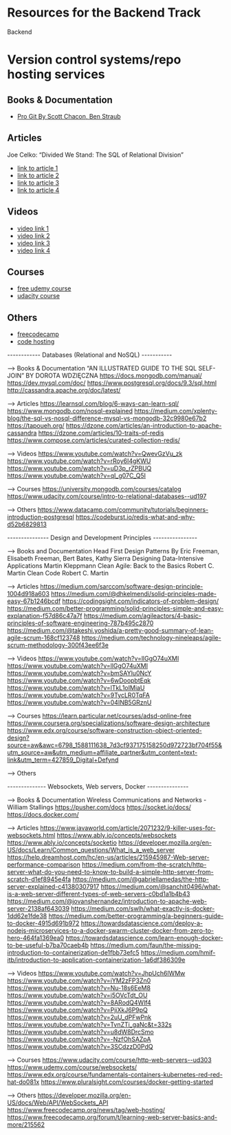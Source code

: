 # Resources for the Backend Track

Backend

# Version control systems/repo hosting services 


## Books & Documentation
- [Pro Git By Scott Chacon, Ben Straub](https://confluence.atlassian.com/bitbucket)

## Articles
Joe Celko: “Divided We Stand: The SQL of Relational Division”
- [link to article 1](https://towardsdatascience.com/getting-started-with-git-and-github-6fcd0f2d4ac6)
- [link to article 2](https://www.freecodecamp.org/news/learn-the-basics-of-git-in-under-10-minutes-da548267cc91/)
- [link to article 3](https://www.freecodecamp.org/news/what-is-git-and-how-to-use-it-c341b049ae61/)
- [link to article 4](https://medium.com/@itswisdomagain/github-101-introduction-to-github-for-newbies-efaf46c88406)

## Videos
- [video link 1](https://www.youtube.com/watch?v=SWYqp7iY_Tc)
- [video link 2](https://www.youtube.com/watch?v=CRlGDDprdOQ)
- [video link 3](https://www.youtube.com/watch?v=oFYyTZwMyAg&t=606s)
- [video link 4](https://www.youtube.com/watch?v=x0EYpi38Yp4)

## Courses
- [free udemy course](https://www.udemy.com/share/101sJc/)
- [udacity course](https://www.udacity.com/course/version-control-with-git--ud123)

## Others
- [freecodecamp](https://guide.freecodecamp.org/git/)
- [code hosting](https://www.git-tower.com/blog/on-premise-git-code-hosting/)



------------ Databases (Relational and NoSQL) -----------


--> Books & Documentation
“AN ILLUSTRATED GUIDE TO THE SQL SELF-JOIN” BY DOROTA WDZIĘCZNA
https://docs.mongodb.com/manual/
https://dev.mysql.com/doc/
https://www.postgresql.org/docs/9.3/sql.html
http://cassandra.apache.org/doc/latest/


--> Articles
https://learnsql.com/blog/6-ways-can-learn-sql/
https://www.mongodb.com/nosql-explained
https://medium.com/xplenty-blog/the-sql-vs-nosql-difference-mysql-vs-mongodb-32c9980e67b2
https://tapoueh.org/
https://dzone.com/articles/an-introduction-to-apache-cassandra
https://dzone.com/articles/10-traits-of-redis
https://www.compose.com/articles/curated-collection-redis/

--> Videos
https://www.youtube.com/watch?v=QwevGzVu_zk
https://www.youtube.com/watch?v=rRoy6I4gKWU
https://www.youtube.com/watch?v=uD3p_rZPBUQ
https://www.youtube.com/watch?v=qI_g07C_Q5I

--> Courses
https://university.mongodb.com/courses/catalog
https://www.udacity.com/course/intro-to-relational-databases--ud197


--> Others
https://www.datacamp.com/community/tutorials/beginners-introduction-postgresql
https://codeburst.io/redis-what-and-why-d52b6829813


--------------- Design and Development Principles ----------------


--> Books and Documentation
Head First Design Patterns By Eric Freeman, Elisabeth Freeman, Bert Bates, Kathy Sierra
Designing Data-Intensive Applications Martin Kleppmann
Clean Agile: Back to the Basics Robert C. Martin
Clean Code Robert C. Martin

--> Articles
https://medium.com/sarccom/software-design-principle-1004d918a603
https://medium.com/@dhkelmendi/solid-principles-made-easy-67b1246bcdf
https://codingsight.com/indicators-of-problem-design/
https://medium.com/better-programming/solid-principles-simple-and-easy-explanation-f57d86c47a7f
https://medium.com/agileactors/4-basic-principles-of-software-engineering-787b495c2870
https://medium.com/@takeshi.yoshida/a-pretty-good-summary-of-lean-agile-scrum-168cf123748
https://medium.com/technology-nineleaps/agile-scrum-methodology-300f43ee6f3e

--> Videos
https://www.youtube.com/watch?v=llGgO74uXMI
https://www.youtube.com/watch?v=llGgO74uXMI
https://www.youtube.com/watch?v=bmSAYlu0NcY
https://www.youtube.com/watch?v=6wDoopbtEqk
https://www.youtube.com/watch?v=lTkL1oIMiaU
https://www.youtube.com/watch?v=9TycLR0TqFA
https://www.youtube.com/watch?v=04INB5GRznU

--> Courses
https://learn.particular.net/courses/adsd-online-free
https://www.coursera.org/specializations/software-design-architecture
https://www.edx.org/course/software-construction-object-oriented-design?source=aw&awc=6798_1588111638_7d3cf937175158250d972723bf704f55&utm_source=aw&utm_medium=affiliate_partner&utm_content=text-link&utm_term=427859_Digital+Defynd


--> Others


-------------- Websockets, Web servers, Docker ---------------


--> Books & Documentation
Wireless Communications and Networks - William Stallings
https://pusher.com/docs
https://socket.io/docs/
https://docs.docker.com/


--> Articles
https://www.javaworld.com/article/2071232/9-killer-uses-for-websockets.html
https://www.ably.io/concepts/websockets
https://www.ably.io/concepts/socketio
https://developer.mozilla.org/en-US/docs/Learn/Common_questions/What_is_a_web_server
https://help.dreamhost.com/hc/en-us/articles/215945987-Web-server-performance-comparison
https://medium.com/from-the-scratch/http-server-what-do-you-need-to-know-to-build-a-simple-http-server-from-scratch-d1ef8945e4fa
https://medium.com/@gabriellamedas/the-http-server-explained-c41380307917
https://medium.com/@sanchit0496/what-is-a-web-server-different-types-of-web-servers-c0bd1a1b4b43
https://medium.com/@jovanshernandez/introduction-to-apache-web-server-2138af643039
https://medium.com/swlh/what-exactly-is-docker-1dd62e1fde38
https://medium.com/better-programming/a-beginners-guide-to-docker-4915d691b972
https://towardsdatascience.com/deploy-a-nodejs-microservices-to-a-docker-swarm-cluster-docker-from-zero-to-hero-464fa1369ea0
https://towardsdatascience.com/learn-enough-docker-to-be-useful-b7ba70caeb4b
https://medium.com/faun/the-missing-introduction-to-containerization-de1fbb73efc5
https://medium.com/hmif-itb/introduction-to-application-containerization-1a6df386309e

--> Videos
https://www.youtube.com/watch?v=JhpUch6lWMw
https://www.youtube.com/watch?v=iYM2zFP3Zn0
https://www.youtube.com/watch?v=Nu-18s6EeM8
https://www.youtube.com/watch?v=i5OVcTdt_OU
https://www.youtube.com/watch?v=8ARodQ4Wlf4
https://www.youtube.com/watch?v=PjiXkJ6P9pQ
https://www.youtube.com/watch?v=2uU_dPFwPnk
https://www.youtube.com/watch?v=TvnZTi_gaNc&t=332s
https://www.youtube.com/watch?v=u8dW8DrcSmo
https://www.youtube.com/watch?v=-NzfOhSAZpA
https://www.youtube.com/watch?v=3SCdzzD0PdQ

--> Courses
https://www.udacity.com/course/http-web-servers--ud303
https://www.udemy.com/course/websockets/
https://www.edx.org/course/fundamentals-containers-kubernetes-red-red-hat-do081x
https://www.pluralsight.com/courses/docker-getting-started

--> Others
https://developer.mozilla.org/en-US/docs/Web/API/WebSockets_API
https://www.freecodecamp.org/news/tag/web-hosting/
https://www.freecodecamp.org/forum/t/learning-web-server-basics-and-more/215562
